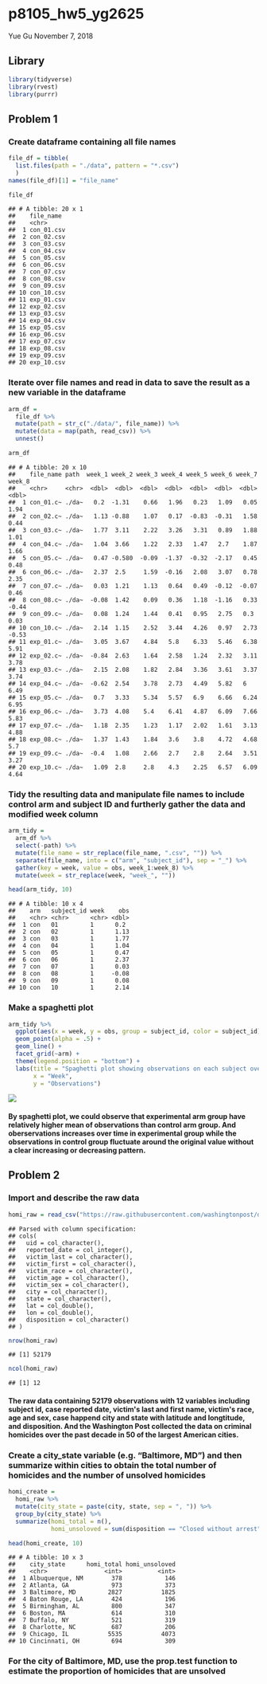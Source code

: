 p8105\_hw5\_yg2625
================
Yue Gu
November 7, 2018

Library
-------

``` r
library(tidyverse)
library(rvest)
library(purrr)
```

Problem 1
---------

### Create dataframe containing all file names

``` r
file_df = tibble(
  list.files(path = "./data", pattern = "*.csv")
  )
names(file_df)[1] = "file_name"

file_df
```

    ## # A tibble: 20 x 1
    ##    file_name 
    ##    <chr>     
    ##  1 con_01.csv
    ##  2 con_02.csv
    ##  3 con_03.csv
    ##  4 con_04.csv
    ##  5 con_05.csv
    ##  6 con_06.csv
    ##  7 con_07.csv
    ##  8 con_08.csv
    ##  9 con_09.csv
    ## 10 con_10.csv
    ## 11 exp_01.csv
    ## 12 exp_02.csv
    ## 13 exp_03.csv
    ## 14 exp_04.csv
    ## 15 exp_05.csv
    ## 16 exp_06.csv
    ## 17 exp_07.csv
    ## 18 exp_08.csv
    ## 19 exp_09.csv
    ## 20 exp_10.csv

### Iterate over file names and read in data to save the result as a new variable in the dataframe

``` r
arm_df = 
  file_df %>% 
  mutate(path = str_c("./data/", file_name)) %>% 
  mutate(data = map(path, read_csv)) %>% 
  unnest()

arm_df
```

    ## # A tibble: 20 x 10
    ##    file_name path  week_1 week_2 week_3 week_4 week_5 week_6 week_7 week_8
    ##    <chr>     <chr>  <dbl>  <dbl>  <dbl>  <dbl>  <dbl>  <dbl>  <dbl>  <dbl>
    ##  1 con_01.c~ ./da~   0.2  -1.31    0.66   1.96   0.23   1.09   0.05   1.94
    ##  2 con_02.c~ ./da~   1.13 -0.88    1.07   0.17  -0.83  -0.31   1.58   0.44
    ##  3 con_03.c~ ./da~   1.77  3.11    2.22   3.26   3.31   0.89   1.88   1.01
    ##  4 con_04.c~ ./da~   1.04  3.66    1.22   2.33   1.47   2.7    1.87   1.66
    ##  5 con_05.c~ ./da~   0.47 -0.580  -0.09  -1.37  -0.32  -2.17   0.45   0.48
    ##  6 con_06.c~ ./da~   2.37  2.5     1.59  -0.16   2.08   3.07   0.78   2.35
    ##  7 con_07.c~ ./da~   0.03  1.21    1.13   0.64   0.49  -0.12  -0.07   0.46
    ##  8 con_08.c~ ./da~  -0.08  1.42    0.09   0.36   1.18  -1.16   0.33  -0.44
    ##  9 con_09.c~ ./da~   0.08  1.24    1.44   0.41   0.95   2.75   0.3    0.03
    ## 10 con_10.c~ ./da~   2.14  1.15    2.52   3.44   4.26   0.97   2.73  -0.53
    ## 11 exp_01.c~ ./da~   3.05  3.67    4.84   5.8    6.33   5.46   6.38   5.91
    ## 12 exp_02.c~ ./da~  -0.84  2.63    1.64   2.58   1.24   2.32   3.11   3.78
    ## 13 exp_03.c~ ./da~   2.15  2.08    1.82   2.84   3.36   3.61   3.37   3.74
    ## 14 exp_04.c~ ./da~  -0.62  2.54    3.78   2.73   4.49   5.82   6      6.49
    ## 15 exp_05.c~ ./da~   0.7   3.33    5.34   5.57   6.9    6.66   6.24   6.95
    ## 16 exp_06.c~ ./da~   3.73  4.08    5.4    6.41   4.87   6.09   7.66   5.83
    ## 17 exp_07.c~ ./da~   1.18  2.35    1.23   1.17   2.02   1.61   3.13   4.88
    ## 18 exp_08.c~ ./da~   1.37  1.43    1.84   3.6    3.8    4.72   4.68   5.7 
    ## 19 exp_09.c~ ./da~  -0.4   1.08    2.66   2.7    2.8    2.64   3.51   3.27
    ## 20 exp_10.c~ ./da~   1.09  2.8     2.8    4.3    2.25   6.57   6.09   4.64

### Tidy the resulting data and manipulate file names to include control arm and subject ID and furtherly gather the data and modified week column

``` r
arm_tidy =
  arm_df %>% 
  select(-path) %>% 
  mutate(file_name = str_replace(file_name, ".csv", "")) %>% 
  separate(file_name, into = c("arm", "subject_id"), sep = "_") %>% 
  gather(key = week, value = obs, week_1:week_8) %>% 
  mutate(week = str_replace(week, "week_", ""))

head(arm_tidy, 10)  
```

    ## # A tibble: 10 x 4
    ##    arm   subject_id week    obs
    ##    <chr> <chr>      <chr> <dbl>
    ##  1 con   01         1      0.2 
    ##  2 con   02         1      1.13
    ##  3 con   03         1      1.77
    ##  4 con   04         1      1.04
    ##  5 con   05         1      0.47
    ##  6 con   06         1      2.37
    ##  7 con   07         1      0.03
    ##  8 con   08         1     -0.08
    ##  9 con   09         1      0.08
    ## 10 con   10         1      2.14

### Make a spaghetti plot

``` r
arm_tidy %>%
  ggplot(aes(x = week, y = obs, group = subject_id, color = subject_id)) +
  geom_point(alpha = .5) +
  geom_line() +
  facet_grid(~arm) +
  theme(legend.position = "bottom") +
  labs(title = "Spaghetti plot showing observations on each subject over time",
       x = "Week",
       y = "Observations")
```

![](p8105_hw5_yg2625_files/figure-markdown_github/unnamed-chunk-5-1.png)

#### By spaghetti plot, we could observe that experimental arm group have relatively higher mean of observations than control arm group. And oberservations increases over time in experimental group while the observations in control group fluctuate around the original value without a clear increasing or decreasing pattern.

Problem 2
---------

### Import and describe the raw data

``` r
homi_raw = read_csv("https://raw.githubusercontent.com/washingtonpost/data-homicides/master/homicide-data.csv")
```

    ## Parsed with column specification:
    ## cols(
    ##   uid = col_character(),
    ##   reported_date = col_integer(),
    ##   victim_last = col_character(),
    ##   victim_first = col_character(),
    ##   victim_race = col_character(),
    ##   victim_age = col_character(),
    ##   victim_sex = col_character(),
    ##   city = col_character(),
    ##   state = col_character(),
    ##   lat = col_double(),
    ##   lon = col_double(),
    ##   disposition = col_character()
    ## )

``` r
nrow(homi_raw)
```

    ## [1] 52179

``` r
ncol(homi_raw)
```

    ## [1] 12

#### The raw data containing 52179 observations with 12 variables including subject id, case reported date, victim's last and first name, victim's race, age and sex, case happend city and state with latitude and longtitude, and disposition. And the Washington Post collected the data on criminal homicides over the past decade in 50 of the largest American cities.

### Create a city\_state variable (e.g. “Baltimore, MD”) and then summarize within cities to obtain the total number of homicides and the number of unsolved homicides

``` r
homi_create =
  homi_raw %>% 
  mutate(city_state = paste(city, state, sep = ", ")) %>% 
  group_by(city_state) %>% 
  summarize(homi_total = n(),
            homi_unsoloved = sum(disposition == "Closed without arrest" | disposition == "Open/No arrest"))

head(homi_create, 10)
```

    ## # A tibble: 10 x 3
    ##    city_state      homi_total homi_unsoloved
    ##    <chr>                <int>          <int>
    ##  1 Albuquerque, NM        378            146
    ##  2 Atlanta, GA            973            373
    ##  3 Baltimore, MD         2827           1825
    ##  4 Baton Rouge, LA        424            196
    ##  5 Birmingham, AL         800            347
    ##  6 Boston, MA             614            310
    ##  7 Buffalo, NY            521            319
    ##  8 Charlotte, NC          687            206
    ##  9 Chicago, IL           5535           4073
    ## 10 Cincinnati, OH         694            309

### For the city of Baltimore, MD, use the prop.test function to estimate the proportion of homicides that are unsolved
